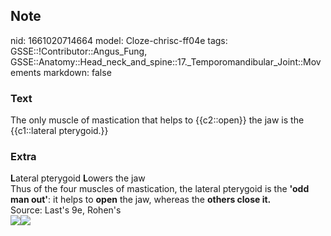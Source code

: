 ## Note
nid: 1661020714664
model: Cloze-chrisc-ff04e
tags: GSSE::!Contributor::Angus_Fung, GSSE::Anatomy::Head_neck_and_spine::17._Temporomandibular_Joint::Movements
markdown: false

### Text
The only muscle of mastication that helps to {{c2::open}} the jaw is the {{c1::lateral pterygoid.}}

### Extra
<div>
  <b>L</b>ateral pterygoid <b>L</b>owers the jaw
</div>
<div>
  Thus of the four muscles of mastication, the lateral pterygoid is
  the <b>'odd man out'</b>: it helps to <b>open</b> the jaw,
  whereas the <b>others close it.</b>
</div>Source: Last's 9e, Rohen's
<div><img src=
"paste-54d68c6524e8747f1c5ced171894b06be5a344ef.jpg"><img src= 
"paste-be8a9b8839445519cb68552f54252cdccbde6235.jpg"></div>
